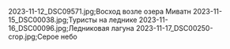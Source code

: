 2023-11-12_DSC09571.jpg;Восход возле озера Миватн
2023-11-15_DSC00038.jpg;Туристы на леднике
2023-11-16_DSC00096.jpg;Ледниковая лагуна
2023-11-17_DSC00250-crop.jpg;Серое небо